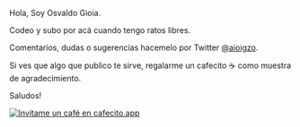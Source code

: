 Hola, Soy Osvaldo Gioia.

Codeo y subo por acá cuando tengo ratos libres.

Comentarios, dudas o sugerencias hacemelo por Twitter [@aioigzo](https://twitter.com/aioigzo).

Si ves que algo que publico te sirve, regalarme un cafecito ☕️  como muestra de agradecimiento.

Saludos!

[![Invitame un café en cafecito.app](https://cdn.cafecito.app/imgs/buttons/button_5.svg)](https://cafecito.app/aioigzo)
